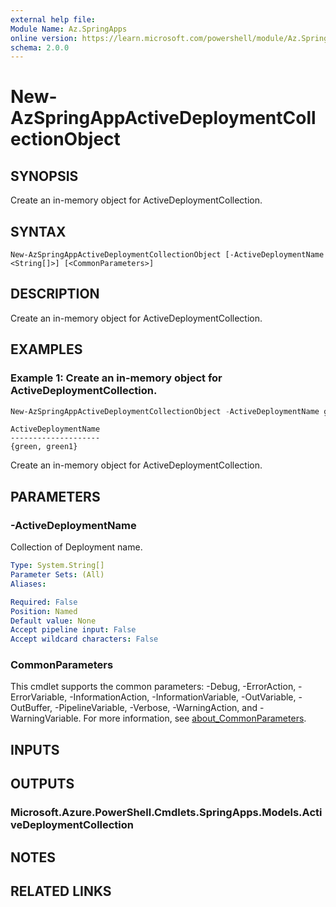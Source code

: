 ```yaml
---
external help file:
Module Name: Az.SpringApps
online version: https://learn.microsoft.com/powershell/module/Az.SpringApps/new-azspringappactivedeploymentcollectionobject
schema: 2.0.0
---
```


# New-AzSpringAppActiveDeploymentCollectionObject

## SYNOPSIS
Create an in-memory object for ActiveDeploymentCollection.

## SYNTAX

```
New-AzSpringAppActiveDeploymentCollectionObject [-ActiveDeploymentName <String[]>] [<CommonParameters>]
```

## DESCRIPTION
Create an in-memory object for ActiveDeploymentCollection.

## EXAMPLES

### Example 1: Create an in-memory object for ActiveDeploymentCollection.
```powershell
New-AzSpringAppActiveDeploymentCollectionObject -ActiveDeploymentName green,green1
```

```output
ActiveDeploymentName
--------------------
{green, green1}
```

Create an in-memory object for ActiveDeploymentCollection.

## PARAMETERS

### -ActiveDeploymentName
Collection of Deployment name.

```yaml
Type: System.String[]
Parameter Sets: (All)
Aliases:

Required: False
Position: Named
Default value: None
Accept pipeline input: False
Accept wildcard characters: False
```

### CommonParameters
This cmdlet supports the common parameters: -Debug, -ErrorAction, -ErrorVariable, -InformationAction, -InformationVariable, -OutVariable, -OutBuffer, -PipelineVariable, -Verbose, -WarningAction, and -WarningVariable. For more information, see [about_CommonParameters](http://go.microsoft.com/fwlink/?LinkID=113216).

## INPUTS

## OUTPUTS

### Microsoft.Azure.PowerShell.Cmdlets.SpringApps.Models.ActiveDeploymentCollection

## NOTES

## RELATED LINKS

